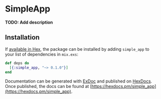 # SimpleApp

**TODO: Add description**

## Installation

If [available in Hex](https://hex.pm/docs/publish), the package can be installed
by adding `simple_app` to your list of dependencies in `mix.exs`:

```elixir
def deps do
  [{:simple_app, "~> 0.1.0"}]
end
```

Documentation can be generated with [ExDoc](https://github.com/elixir-lang/ex_doc)
and published on [HexDocs](https://hexdocs.pm). Once published, the docs can
be found at [https://hexdocs.pm/simple_app](https://hexdocs.pm/simple_app).

